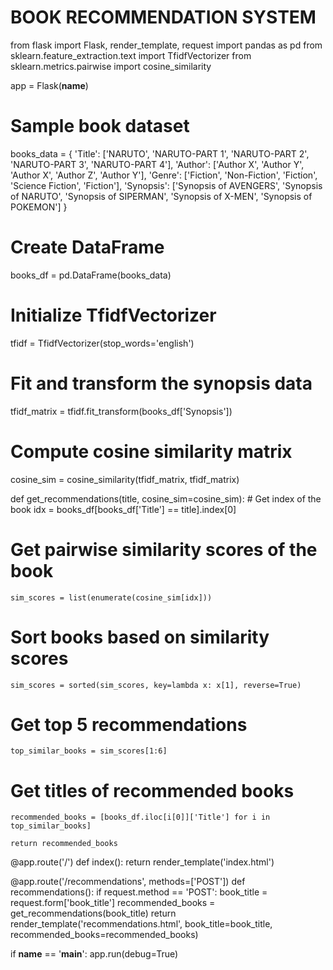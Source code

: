 # BOOK RECOMMENDATION SYSTEM

from flask import Flask, render_template, request
import pandas as pd
from sklearn.feature_extraction.text import TfidfVectorizer
from sklearn.metrics.pairwise import cosine_similarity


app = Flask(__name__)

# Sample book dataset
books_data = {
    'Title': ['NARUTO', 'NARUTO-PART 1', 'NARUTO-PART 2', 'NARUTO-PART 3', 'NARUTO-PART 4'],
    'Author': ['Author X', 'Author Y', 'Author X', 'Author Z', 'Author Y'],
    'Genre': ['Fiction', 'Non-Fiction', 'Fiction', 'Science Fiction', 'Fiction'],
    'Synopsis': ['Synopsis of AVENGERS', 'Synopsis of NARUTO', 'Synopsis of SIPERMAN', 'Synopsis of X-MEN', 'Synopsis of POKEMON']
}

# Create DataFrame
books_df = pd.DataFrame(books_data)

# Initialize TfidfVectorizer
tfidf = TfidfVectorizer(stop_words='english')

# Fit and transform the synopsis data
tfidf_matrix = tfidf.fit_transform(books_df['Synopsis'])

# Compute cosine similarity matrix
cosine_sim = cosine_similarity(tfidf_matrix, tfidf_matrix)

def get_recommendations(title, cosine_sim=cosine_sim):
    # Get index of the book
    idx = books_df[books_df['Title'] == title].index[0]
    
   # Get pairwise similarity scores of the book
    sim_scores = list(enumerate(cosine_sim[idx]))
    
  # Sort books based on similarity scores
    sim_scores = sorted(sim_scores, key=lambda x: x[1], reverse=True)
    
  # Get top 5 recommendations
    top_similar_books = sim_scores[1:6]
    
  # Get titles of recommended books
    recommended_books = [books_df.iloc[i[0]]['Title'] for i in top_similar_books]
    
    return recommended_books



@app.route('/')
def index():
    return render_template('index.html')

@app.route('/recommendations', methods=['POST'])
def recommendations():
    if request.method == 'POST':
        book_title = request.form['book_title']
        recommended_books = get_recommendations(book_title)
        return render_template('recommendations.html', book_title=book_title, recommended_books=recommended_books)

if __name__ == '__main__':
    app.run(debug=True)
